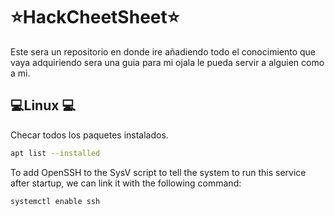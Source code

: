 # ⭐️HackCheetSheet⭐️

Este sera un repositorio en donde ire añadiendo todo el conocimiento que vaya adquiriendo sera una guia para mi ojala le pueda servir a alguien como a mi. 

<h2> 💻Linux 💻</h2>

Checar todos los paquetes instalados.

```bash
apt list --installed
```
To add OpenSSH to the SysV script to tell the system to run this service after startup, we can link it with the following command:

```bash
systemctl enable ssh
```
